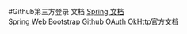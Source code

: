 #Github第三方登录
文档
[Spring 文档](https://spring.io/guides)    
[Spring Web](https://spring.io/guides/gs/serving-web-content/) 
[Bootstrap](https://v3.bootcss.com/getting-started/)
[Github OAuth](https://developer.github.com/apps/building-oauth-apps/authorizing-oauth-apps/)
[OkHttp官方文档](https://square.github.io/okhttp/)